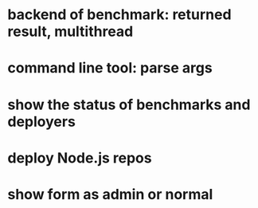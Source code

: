# backend of benchmark: returned result, multithread
# command line tool: parse args
# show the status of benchmarks and deployers
# deploy Node.js repos
# show form as admin or normal
